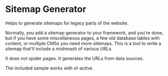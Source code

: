 # Sitemap Generator

Helps to generate sitemaps for legacy parts of the website.

Normally, you add a sitemap generator to your framework, and you're done, but if you have
some miscellaneous pages, a few old database tables with content, or multiple CMSs
you need more sitemaps.  This is a tool to write a sitemap that'll include a mishmash
of various URLs.

It does *not* spider pages.  It generates the URLs from data sources.

The included sample works with sf-active.

